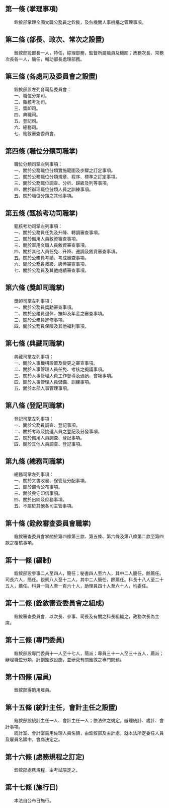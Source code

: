 第一條 (掌理事項)
-----------------
　　銓敘部掌理全國文職公務員之銓敘，及各機關人事機構之管理事項。  


第二條 (部長、政次、常次之設置)
-------------------------------
　　銓敘部設部長一人，特任，綜理部務，監督所屬職員及機關；政務次長、常務次長各一人，簡任，輔助部長處理部務。  


第三條 (各處司及委員會之設置)
-----------------------------
　　銓敘部置左列各司及委員會：  
　　一、職位分類司。  
　　二、甄核考功司。  
　　三、獎卹司。  
　　四、典職司。  
　　五、登記司。  
　　六、總務司。  
　　七、銓敘審查委員會。  


第四條 (職位分類司職掌)
-----------------------
　　職位分類司掌左列事項：  
　　一、關於公務職位分類實施範圍及步驟之訂定事項。  
　　二、關於公務職位分類規章、程序、標準之訂定事項。  
　　三、關於公務職位調查、分析、歸級及列等事項。  
　　四、關於辦理職位分類人員之訓練事項。  
　　五、關於職位分類之其他事項。  


第五條 (甄核考功司職掌)
-----------------------
　　甄核考功司掌左列事項：  
　　一、關於公務員任免及升降、轉調審查事項。  
　　二、關於備用人員敘資審查事項。  
　　三、關於軍用文職人員敘資審查事項。  
　　四、關於其他人員任免、升降、遷調及敘資審查事項。  
　　五、關於公務員考績、考成審查事項。  
　　六、關於公務員敘級、級俸審查事項。  
　　七、關於公務員及其他成績審查事項。  


第六條 (獎卹司職掌)
-------------------
　　獎卹司掌左列事項：  
　　一、關於公務員獎勳審查事項。  
　　二、關於公務員退休、撫卹及年金之審查事項。  
　　三、關於公務員進修事項。  
　　四、關於公務員保險及其他福利事項。  


第七條 (典藏司職掌)
-------------------
　　典藏司掌左列事項：  
　　一、關於人事機構設置及變更之審查事項。  
　　二、關於人事管理人員任免、考核之擬議事項。  
　　三、關於人事管理人員工作督導及通訊、會報事項。  
　　四、關於人事管理人員儲備、訓練事項。  
　　五、關於本部人事管理事項。  


第八條 (登記司職掌)
-------------------
　　登記司掌左列事項：  
　　一、關於公務員調查、登記事項。  
　　二、關於考取及挑選人員之登記及分發事項。  
　　三、關於備用人員調查、登記事項。  
　　四、關於其他人員調查、登記事項。  


第九條 (總務司職掌)
-------------------
　　總務司掌左列事項：  
　　一、關於文書收發、保管及分配事項。  
　　二、關於部令公布事項。  
　　三、關於典守印信事項。  
　　四、關於出納及庶務事項。  
　　五、不屬於其他各司主管事項。  


第十條 (銓敘審查委員會職掌)
---------------------------
　　銓敘審查委員會掌關於第四條第三款、第五條、第六條及第八條第二款至第四款之覆核事項。  


第十一條 (編制)
---------------
　　銓敘部設參事二人至四人，簡任；秘書四人至六人，其中二人簡任，餘薦任。司長六人，簡任。視察八人至十二人，其中二人簡任，餘薦任。科長十八人至二十五人，薦任。科員一百人至一百六十人，助理員四十人至六十人，均委任。  


第十二條 (銓敘審查委員會之組成)
-------------------------------
　　銓敘審查委員會，以次長、參事、司長及有關之科長組織之，政務次長為主席。  


第十三條 (專門委員)
-------------------
　　銓敘部設專門委員十一人至十七人，簡派；專員三十一人至三十五人，薦派；辦理職位分類，計劃銓敘設施，並研究有關銓敘之專門問題。  


第十四條 (雇員)
---------------
　　銓敘部得酌用雇員。  


第十五條 (統計主任，會計主任之設置)
-----------------------------------
　　銓敘部設統計主任一人、會計主任一人；依法律之規定，辦理統計、歲計、會計事項。  
　　統計室、會計室需用佐理人員名額，由銓敘部及主計處，就本法所定委任人員及雇員名額中，會商決定之。  


第十六條 (處務規程之訂定)
-------------------------
　　銓敘部處務規程，由考試院定之。  


第十七條 (施行日)
-----------------
　　本法自公布日施行。